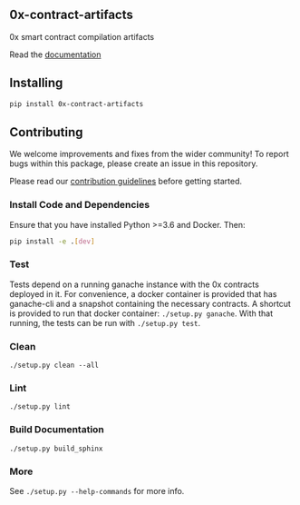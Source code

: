 ## 0x-contract-artifacts

0x smart contract compilation artifacts

Read the [documentation](http://0x-contract-artifacts-py.s3-website-us-east-1.amazonaws.com/)

## Installing

```bash
pip install 0x-contract-artifacts
```

## Contributing

We welcome improvements and fixes from the wider community! To report bugs within this package, please create an issue in this repository.

Please read our [contribution guidelines](../../CONTRIBUTING.md) before getting started.

### Install Code and Dependencies

Ensure that you have installed Python >=3.6 and Docker. Then:

```bash
pip install -e .[dev]
```

### Test

Tests depend on a running ganache instance with the 0x contracts deployed in it. For convenience, a docker container is provided that has ganache-cli and a snapshot containing the necessary contracts. A shortcut is provided to run that docker container: `./setup.py ganache`. With that running, the tests can be run with `./setup.py test`.

### Clean

`./setup.py clean --all`

### Lint

`./setup.py lint`

### Build Documentation

`./setup.py build_sphinx`

### More

See `./setup.py --help-commands` for more info.
